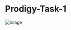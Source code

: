 # Prodigy-Task-1

![image](https://github.com/user-attachments/assets/66c91df3-3778-4aaa-8aaf-22d110a5b02a)

